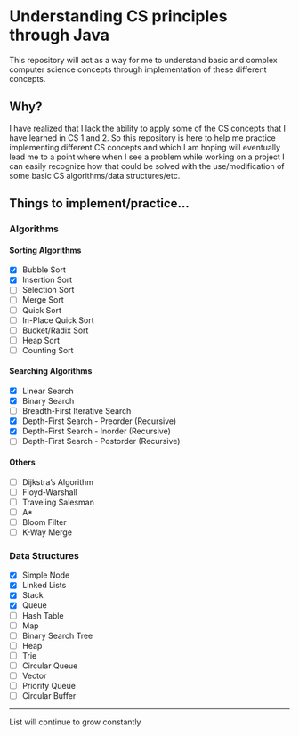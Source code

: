 # Understanding CS principles through Java
This repository will act as a way for me to understand basic and complex computer science concepts through implementation of these different concepts.
## Why?
I have realized that I lack the ability to apply some of the CS concepts that I have learned in CS 1 and 2. So this repository is here to help me practice implementing different CS concepts and which I am hoping will eventually lead me to a point where when I see a problem while working on a project I can easily recognize how that could be solved with the use/modification of some basic CS algorithms/data structures/etc.
## Things to implement/practice...
### Algorithms
#### Sorting Algorithms
- [X] Bubble Sort
- [X] Insertion Sort
- [ ] Selection Sort
- [ ] Merge Sort
- [ ] Quick Sort
- [ ] In-Place Quick Sort
- [ ] Bucket/Radix Sort
- [ ] Heap Sort
- [ ] Counting Sort
#### Searching Algorithms
- [X] Linear Search
- [X] Binary Search
- [ ] Breadth-First Iterative Search
- [X] Depth-First Search - Preorder (Recursive)
- [X] Depth-First Search - Inorder (Recursive)
- [ ] Depth-First Search - Postorder (Recursive)
#### Others
- [ ] Dijkstra’s Algorithm
- [ ] Floyd-Warshall
- [ ] Traveling Salesman
- [ ] A*
- [ ] Bloom Filter
- [ ] K-Way Merge
### Data Structures
- [X] Simple Node
- [X] Linked Lists
- [X] Stack
- [X] Queue
- [ ] Hash Table
- [ ] Map
- [ ] Binary Search Tree
- [ ] Heap
- [ ] Trie
- [ ] Circular Queue
- [ ] Vector
- [ ] Priority Queue
- [ ] Circular Buffer
***
List will continue to grow constantly